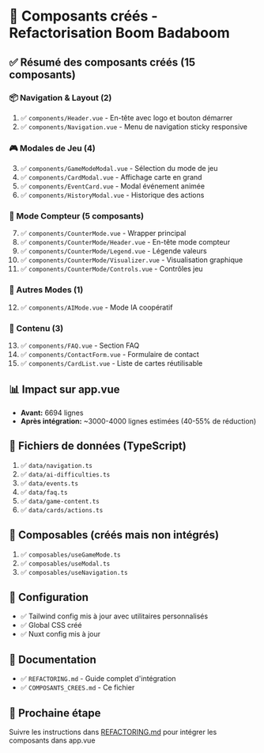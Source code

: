 # 🎉 Composants créés - Refactorisation Boom Badaboom

## ✅ Résumé des composants créés (15 composants)

### 📦 Navigation & Layout (2)
1. ✅ `components/Header.vue` - En-tête avec logo et bouton démarrer
2. ✅ `components/Navigation.vue` - Menu de navigation sticky responsive

### 🎮 Modales de Jeu (4)
3. ✅ `components/GameModeModal.vue` - Sélection du mode de jeu
4. ✅ `components/CardModal.vue` - Affichage carte en grand
5. ✅ `components/EventCard.vue` - Modal événement animée
6. ✅ `components/HistoryModal.vue` - Historique des actions

### 🎯 Mode Compteur (5 composants)
7. ✅ `components/CounterMode.vue` - Wrapper principal
8. ✅ `components/CounterMode/Header.vue` - En-tête mode compteur
9. ✅ `components/CounterMode/Legend.vue` - Légende valeurs
10. ✅ `components/CounterMode/Visualizer.vue` - Visualisation graphique
11. ✅ `components/CounterMode/Controls.vue` - Contrôles jeu

### 🤖 Autres Modes (1)
12. ✅ `components/AIMode.vue` - Mode IA coopératif

### 📄 Contenu (3)
13. ✅ `components/FAQ.vue` - Section FAQ
14. ✅ `components/ContactForm.vue` - Formulaire de contact
15. ✅ `components/CardList.vue` - Liste de cartes réutilisable

## 📊 Impact sur app.vue

- **Avant:** 6694 lignes
- **Après intégration:** ~3000-4000 lignes estimées (40-55% de réduction)

## 📁 Fichiers de données (TypeScript)

1. ✅ `data/navigation.ts`
2. ✅ `data/ai-difficulties.ts`
3. ✅ `data/events.ts`
4. ✅ `data/faq.ts`
5. ✅ `data/game-content.ts`
6. ✅ `data/cards/actions.ts`

## 🔧 Composables (créés mais non intégrés)

1. ✅ `composables/useGameMode.ts`
2. ✅ `composables/useModal.ts`
3. ✅ `composables/useNavigation.ts`

## 🎨 Configuration

- ✅ Tailwind config mis à jour avec utilitaires personnalisés
- ✅ Global CSS créé
- ✅ Nuxt config mis à jour

## 📝 Documentation

- ✅ `REFACTORING.md` - Guide complet d'intégration
- ✅ `COMPOSANTS_CREES.md` - Ce fichier

## 🚀 Prochaine étape

Suivre les instructions dans [REFACTORING.md](REFACTORING.md) pour intégrer les composants dans app.vue
